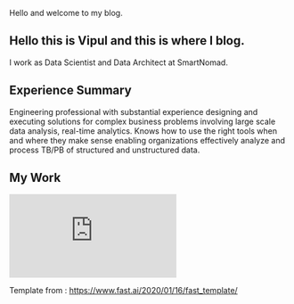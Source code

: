 Hello and welcome to my blog.


## Hello this is Vipul and this is where I blog.

I work as Data Scientist and Data Architect at SmartNomad.

## Experience Summary

Engineering professional with substantial experience designing and executing solutions
for complex business problems involving large scale data analysis, real-time analytics.
Knows how to use the right tools when and where they make sense enabling
organizations effectively analyze and process TB/PB of structured and unstructured
data.

## My Work

<embed src="https://vipulrai91.github.io/resources/VIPUL_RAI_Big_Data_Consultant_6yrs.pdf" type="application/pdf" />







Template from : https://www.fast.ai/2020/01/16/fast_template/
